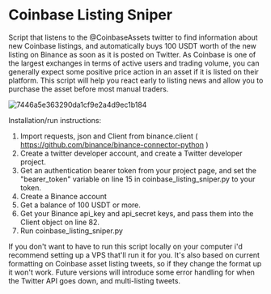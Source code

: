 # Coinbase Listing Sniper

Script that listens to the @CoinbaseAssets twitter to find information about new Coinbase listings,
and automatically buys 100 USDT worth of the new listing on Binance as soon as it is posted on Twitter.
As Coinbase is one of the largest exchanges in terms of active users and trading volume, you can generally
expect some positive price action in an asset if it is listed on their platform.
This script will help you react  early to listing news and allow you to purchase the asset before most manual traders. 

![7446a5e363290da1cf9e2a4d9ec1b184](https://user-images.githubusercontent.com/62744506/150651032-951f477e-a613-442b-b300-741ab1e77edd.png)


Installation/run instructions:
1. Import requests, json and Client from binance.client ( https://github.com/binance/binance-connector-python ) 
2. Create a twitter developer account, and create a Twitter developer project. 
3. Get an authentication bearer token from your project page, and set the "bearer_token" variable on line 15 in coinbase_listing_sniper.py to your token.
4. Create a Binance account 
5. Get a balance of 100 USDT or more. 
6. Get your Binance api_key and api_secret keys, and pass them into the Client object on line 82.  
7. Run coinbase_listing_sniper.py

If you don't want to have to run this script locally on your computer i'd recommend setting up a VPS that'll run it for you. It's also based on current formatting on Coinbase asset listing tweets, so if they change the format up it won't work. Future versions will introduce some error handling for when the Twitter API goes down, and multi-listing tweets. 
